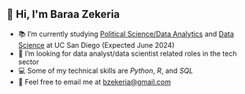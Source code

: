 ## 👋 Hi, I'm Baraa Zekeria
- :books: I’m currently studying [Political Science/Data Analytics](https://polisci.ucsd.edu/undergrad/major-and-minor-requirements/data_analytics.html) and [Data Science](https://datascience.ucsd.edu/academics/undergraduate/minor-requirements/) at UC San Diego (Expected June 2024)
- 👀 I’m looking for data analyst/data scientist related roles in the tech sector
- :computer: Some of my technical skills are *Python*, *R*, and *SQL*
- :email: Feel free to email me at [bzekeria@gmail.com](mailto:bzekeria@gmail.com)
<!--!- :globe_with_meridians: [bzekeria.github.io](https://bzekeria.github.io)--> 

<!--![Baraa's GitHub stats](https://github-readme-stats.vercel.app/api?username=bzekeria&theme=dark&show_icons=true)--> 

<!---
bzekeria/bzekeria is a ✨ special ✨ repository because its `README.md` (this file) appears on your GitHub profile.
You can click the Preview link to take a look at your changes.
--->

 
